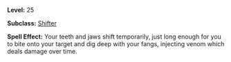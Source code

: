 <!-- TITLE: Spell: Snakebite -->
<!-- SUBTITLE:  -->

**Level:** 25

**Subclass:** [Shifter](shifter)

**Spell Effect:** Your teeth and jaws shift temporarily, just long enough for you to bite onto your target and dig deep with your fangs, injecting venom which deals damage over time.